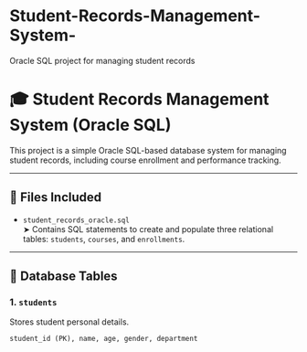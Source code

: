 # Student-Records-Management-System-
Oracle SQL project for managing student records
# 🎓 Student Records Management System (Oracle SQL)

This project is a simple Oracle SQL-based database system for managing student records, including course enrollment and performance tracking.

---

## 📁 Files Included

- `student_records_oracle.sql`  
  ➤ Contains SQL statements to create and populate three relational tables: `students`, `courses`, and `enrollments`.

---

## 🧱 Database Tables

### 1. `students`
Stores student personal details.
```sql
student_id (PK), name, age, gender, department
